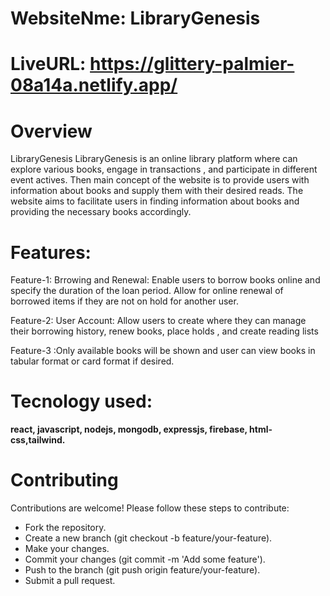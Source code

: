 # WebsiteNme: LibraryGenesis
# LiveURL: https://glittery-palmier-08a14a.netlify.app/

# Overview
LibraryGenesis
LibraryGenesis is an online library platform where can explore various books, engage in transactions , and participate in different event actives. Then main concept of the website is to provide users with information about books and supply them with their desired reads. The website aims to facilitate users in finding information about books and providing the necessary books accordingly.


# Features:
Feature-1: Brrowing and Renewal: Enable users to borrow books online and specify the duration of the loan period. Allow for online renewal of borrowed items if they are not on hold for another user.

Feature-2: User Account: Allow users to create where they can manage their borrowing history, renew books, place holds , and create reading lists

Feature-3 :Only available books will be shown and user can view books in tabular format or card format if desired.

# Tecnology used: 
<b> react, javascript, nodejs, mongodb, expressjs, firebase, html-css,tailwind.</b>

# Contributing
Contributions are welcome! Please follow these steps to contribute:
- Fork the repository.
- Create a new branch (git checkout -b feature/your-feature).
- Make your changes.
- Commit your changes (git commit -m 'Add some feature').
- Push to the branch (git push origin feature/your-feature).
- Submit a pull request.


